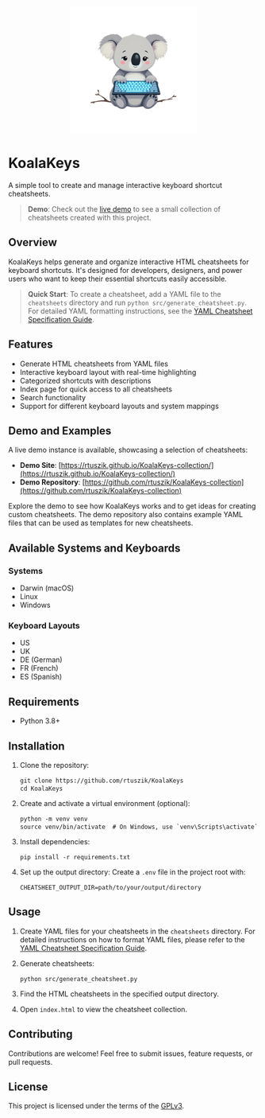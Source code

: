 <p align="center">
  <img src="assets/icons/KoalaKeys.png" width="256">
</p>

# KoalaKeys

A simple tool to create and manage interactive keyboard shortcut cheatsheets.

> **Demo**: Check out the [live demo](https://rtuszik.github.io/KoalaKeys-collection/) to see a small collection of cheatsheets created with this project.

## Overview

KoalaKeys helps generate and organize interactive HTML cheatsheets for keyboard shortcuts. It's designed for developers, designers, and power users who want to keep their essential shortcuts easily accessible.

> **Quick Start**: To create a cheatsheet, add a YAML file to the `cheatsheets` directory and run `python src/generate_cheatsheet.py`. For detailed YAML formatting instructions, see the [YAML Cheatsheet Specification Guide](https://github.com/rtuszik/KoalaKeys/blob/cc427d1ee6fcc8a6f671954848b161c8f1bff599/yaml_cheatsheet_spec.md).

## Features

- Generate HTML cheatsheets from YAML files
- Interactive keyboard layout with real-time highlighting
- Categorized shortcuts with descriptions
- Index page for quick access to all cheatsheets
- Search functionality
- Support for different keyboard layouts and system mappings

## Demo and Examples

A live demo instance is available, showcasing a selection of cheatsheets:

- **Demo Site**: [https://rtuszik.github.io/KoalaKeys-collection/](https://rtuszik.github.io/KoalaKeys-collection/)
- **Demo Repository**: [https://github.com/rtuszik/KoalaKeys-collection](https://github.com/rtuszik/KoalaKeys-collection)

Explore the demo to see how KoalaKeys works and to get ideas for creating custom cheatsheets. The demo repository also contains example YAML files that can be used as templates for new cheatsheets.

## Available Systems and Keyboards

### Systems

- Darwin (macOS)
- Linux
- Windows

### Keyboard Layouts

- US
- UK
- DE (German)
- FR (French)
- ES (Spanish)

## Requirements

- Python 3.8+

## Installation

1. Clone the repository:

   ```
   git clone https://github.com/rtuszik/KoalaKeys
   cd KoalaKeys
   ```

2. Create and activate a virtual environment (optional):

   ```
   python -m venv venv
   source venv/bin/activate  # On Windows, use `venv\Scripts\activate`
   ```

3. Install dependencies:

   ```
   pip install -r requirements.txt
   ```

4. Set up the output directory:
   Create a `.env` file in the project root with:
   ```
   CHEATSHEET_OUTPUT_DIR=path/to/your/output/directory
   ```

## Usage

1. Create YAML files for your cheatsheets in the `cheatsheets` directory. For detailed instructions on how to format YAML files, please refer to the [YAML Cheatsheet Specification Guide](https://github.com/rtuszik/KoalaKeys/blob/cc427d1ee6fcc8a6f671954848b161c8f1bff599/yaml_cheatsheet_spec.md).

2. Generate cheatsheets:

   ```
   python src/generate_cheatsheet.py
   ```

3. Find the HTML cheatsheets in the specified output directory.

4. Open `index.html` to view the cheatsheet collection.

## Contributing

Contributions are welcome! Feel free to submit issues, feature requests, or pull requests.

## License

This project is licensed under the terms of the [GPLv3](LICENSE).
